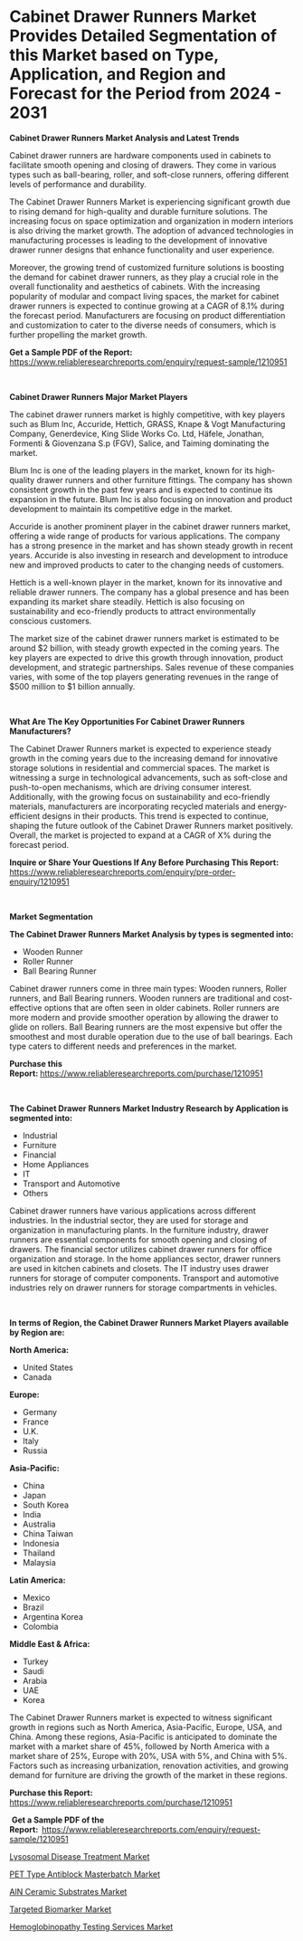 <p><h1>Cabinet Drawer Runners Market Provides Detailed Segmentation of this Market based on Type, Application, and Region and Forecast for the Period from 2024 - 2031</h1></p><p><strong>Cabinet Drawer Runners Market Analysis and Latest Trends</strong></p>
<p><p>Cabinet drawer runners are hardware components used in cabinets to facilitate smooth opening and closing of drawers. They come in various types such as ball-bearing, roller, and soft-close runners, offering different levels of performance and durability.</p><p>The Cabinet Drawer Runners Market is experiencing significant growth due to rising demand for high-quality and durable furniture solutions. The increasing focus on space optimization and organization in modern interiors is also driving the market growth. The adoption of advanced technologies in manufacturing processes is leading to the development of innovative drawer runner designs that enhance functionality and user experience.</p><p>Moreover, the growing trend of customized furniture solutions is boosting the demand for cabinet drawer runners, as they play a crucial role in the overall functionality and aesthetics of cabinets. With the increasing popularity of modular and compact living spaces, the market for cabinet drawer runners is expected to continue growing at a CAGR of 8.1% during the forecast period. Manufacturers are focusing on product differentiation and customization to cater to the diverse needs of consumers, which is further propelling the market growth.</p></p>
<p><strong>Get a Sample PDF of the Report:&nbsp;</strong> <a href="https://www.reliableresearchreports.com/enquiry/request-sample/1210951">https://www.reliableresearchreports.com/enquiry/request-sample/1210951</a></p>
<p>&nbsp;</p>
<p><strong>Cabinet Drawer Runners Major Market Players</strong></p>
<p><p>The cabinet drawer runners market is highly competitive, with key players such as Blum Inc, Accuride, Hettich, GRASS, Knape & Vogt Manufacturing Company, Generdevice, King Slide Works Co. Ltd, Häfele, Jonathan, Formenti & Giovenzana S.p (FGV), Salice, and Taiming dominating the market.</p><p>Blum Inc is one of the leading players in the market, known for its high-quality drawer runners and other furniture fittings. The company has shown consistent growth in the past few years and is expected to continue its expansion in the future. Blum Inc is also focusing on innovation and product development to maintain its competitive edge in the market.</p><p>Accuride is another prominent player in the cabinet drawer runners market, offering a wide range of products for various applications. The company has a strong presence in the market and has shown steady growth in recent years. Accuride is also investing in research and development to introduce new and improved products to cater to the changing needs of customers.</p><p>Hettich is a well-known player in the market, known for its innovative and reliable drawer runners. The company has a global presence and has been expanding its market share steadily. Hettich is also focusing on sustainability and eco-friendly products to attract environmentally conscious customers.</p><p>The market size of the cabinet drawer runners market is estimated to be around $2 billion, with steady growth expected in the coming years. The key players are expected to drive this growth through innovation, product development, and strategic partnerships. Sales revenue of these companies varies, with some of the top players generating revenues in the range of $500 million to $1 billion annually.</p></p>
<p>&nbsp;</p>
<p><strong>What Are The Key Opportunities For Cabinet Drawer Runners Manufacturers?</strong></p>
<p><p>The Cabinet Drawer Runners market is expected to experience steady growth in the coming years due to the increasing demand for innovative storage solutions in residential and commercial spaces. The market is witnessing a surge in technological advancements, such as soft-close and push-to-open mechanisms, which are driving consumer interest. Additionally, with the growing focus on sustainability and eco-friendly materials, manufacturers are incorporating recycled materials and energy-efficient designs in their products. This trend is expected to continue, shaping the future outlook of the Cabinet Drawer Runners market positively. Overall, the market is projected to expand at a CAGR of X% during the forecast period.</p></p>
<p><strong>Inquire or Share Your Questions If Any Before Purchasing This Report:</strong> <a href="https://www.reliableresearchreports.com/enquiry/pre-order-enquiry/1210951">https://www.reliableresearchreports.com/enquiry/pre-order-enquiry/1210951</a></p>
<p>&nbsp;</p>
<p><strong>Market Segmentation</strong></p>
<p><strong>The Cabinet Drawer Runners Market Analysis by types is segmented into:</strong></p>
<p><ul><li>Wooden Runner</li><li>Roller Runner</li><li>Ball Bearing Runner</li></ul></p>
<p><p>Cabinet drawer runners come in three main types: Wooden runners, Roller runners, and Ball Bearing runners. Wooden runners are traditional and cost-effective options that are often seen in older cabinets. Roller runners are more modern and provide smoother operation by allowing the drawer to glide on rollers. Ball Bearing runners are the most expensive but offer the smoothest and most durable operation due to the use of ball bearings. Each type caters to different needs and preferences in the market.</p></p>
<p><strong>Purchase this Report:&nbsp;</strong><a href="https://www.reliableresearchreports.com/purchase/1210951">https://www.reliableresearchreports.com/purchase/1210951</a></p>
<p>&nbsp;</p>
<p><strong>The Cabinet Drawer Runners Market Industry Research by Application is segmented into:</strong></p>
<p><ul><li>Industrial</li><li>Furniture</li><li>Financial</li><li>Home Appliances</li><li>IT</li><li>Transport and Automotive</li><li>Others</li></ul></p>
<p><p>Cabinet drawer runners have various applications across different industries. In the industrial sector, they are used for storage and organization in manufacturing plants. In the furniture industry, drawer runners are essential components for smooth opening and closing of drawers. The financial sector utilizes cabinet drawer runners for office organization and storage. In the home appliances sector, drawer runners are used in kitchen cabinets and closets. The IT industry uses drawer runners for storage of computer components. Transport and automotive industries rely on drawer runners for storage compartments in vehicles.</p></p>
<p>&nbsp;</p>
<p><strong>In terms of Region, the Cabinet Drawer Runners Market Players available by Region are:</strong></p>
<p>
    <p> <strong> North America: </strong>
        <ul>
            <li>United States</li>
            <li>Canada</li>
        </ul>
        </p> 
    <p> <strong> Europe: </strong>
        <ul>
            <li>Germany</li>
            <li>France</li>
            <li>U.K.</li>
            <li>Italy</li>
            <li>Russia</li>
        </ul>
        </p> 
    <p> <strong> Asia-Pacific: </strong>
        <ul>
            <li>China</li>
            <li>Japan</li>
            <li>South Korea</li>
            <li>India</li>
            <li>Australia</li>
            <li>China Taiwan</li>
            <li>Indonesia</li>
            <li>Thailand</li>
            <li>Malaysia</li>
        </ul>
        </p> 
    <p> <strong> Latin America: </strong>
        <ul>
            <li>Mexico</li>
            <li>Brazil</li>
            <li>Argentina Korea</li>
            <li>Colombia</li>
        </ul>
        </p> 
    <p> <strong> Middle East & Africa: </strong>
        <ul>
            <li>Turkey</li>
            <li>Saudi</li>
            <li>Arabia</li>
            <li>UAE</li>
            <li>Korea</li>
        </ul>
    </p>
    </p>
<p><p>The Cabinet Drawer Runners market is expected to witness significant growth in regions such as North America, Asia-Pacific, Europe, USA, and China. Among these regions, Asia-Pacific is anticipated to dominate the market with a market share of 45%, followed by North America with a market share of 25%, Europe with 20%, USA with 5%, and China with 5%. Factors such as increasing urbanization, renovation activities, and growing demand for furniture are driving the growth of the market in these regions.</p></p>
<p><strong>Purchase this Report: </strong><a href="https://www.reliableresearchreports.com/purchase/1210951">https://www.reliableresearchreports.com/purchase/1210951</a></p>
<p>&nbsp;<strong>Get a Sample PDF of the Report:&nbsp;&nbsp;</strong><a href="https://www.reliableresearchreports.com/enquiry/request-sample/1210951">https://www.reliableresearchreports.com/enquiry/request-sample/1210951</a></p>
<p><strong></strong></p>
<p><p><a href="https://medium.com/@anamariaagolli86/lysosomal-disease-treatment-market-size-and-market-trends-complete-industry-overview-2024-to-2031-0c9f8f4d2d17">Lysosomal Disease Treatment Market</a></p><p><a href="https://medium.com/@deniseharvey70/pet-type-antiblock-masterbatch-market-size-and-market-trends-complete-industry-overview-2024-to-d910bc856b12">PET Type Antiblock Masterbatch Market</a></p><p><a href="https://medium.com/@deniseharvey70/aln-ceramic-substrates-market-size-reveals-the-best-marketing-channels-in-global-industry-db53c16fa633">AlN Ceramic Substrates Market</a></p><p><a href="https://medium.com/@anamariaagolli86/targeted-biomarker-market-competitive-analysis-market-trends-and-forecast-to-2031-347397b07637">Targeted Biomarker Market</a></p><p><a href="https://medium.com/@ruthmorales25/hemoglobinopathy-testing-services-market-comprehensive-assessment-by-type-application-and-d9a78f672b70">Hemoglobinopathy Testing Services Market</a></p></p>